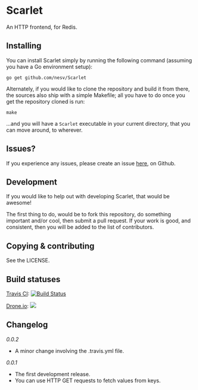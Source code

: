 # Scarlet

An HTTP frontend, for Redis.

## Installing

You can install Scarlet simply by running the following command (assuming you
have a Go environment setup):

    go get github.com/nesv/Scarlet
	
Alternately, if you would like to clone the repository and build it from there,
the sources also ship with a simple Makefile; all you have to do once you get
the repository cloned is run:

    make
	
...and you will have a `Scarlet` executable in your current directory, that you
can move around, to wherever.
	
## Issues?

If you experience any issues, please create an issue [here](https://github.com/nesv/Scarlet/issues),
on Github.

## Development

If you would like to help out with developing Scarlet, that would be awesome!

The first thing to do, would be to fork this repository, do something important
and/or cool, then submit a pull request. If your work is good, and consistent,
then you will be added to the list of contributors.


## Copying & contributing

See the LICENSE.

## Build statuses

[Travis CI](http://travis-ci.org): [![Build Status](https://secure.travis-ci.org/nesv/Scarlet.png)](http://travis-ci.org/nesv/Scarlet)

[Drone.io](https://drone.io): [![](https://drone.io/nesv/Scarlet/status.png)](https://drone.io/nesv/Scarlet/latest)

## Changelog

*0.0.2*
*	A minor change involving the .travis.yml file.

*0.0.1*
*	The first development release.
*	You can use HTTP GET requests to fetch values from keys.
